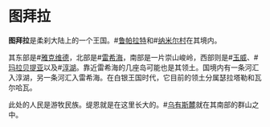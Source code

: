 # 图拜拉

**图拜拉**是柔刹大陆上的一个王国。#[鲁帕拉特](locations/ru-parat)和#[纳米尔村](locations/fu-namir)在其境内。

其东部是#[雅克维德](locations/jah-keved)，北部是#[雷希海](locations/reshi-sea)，南部是一片崇山峻岭，西部则是#[玉威](locations/yulay)、#[玛拉贝提亚](locations/marabethia)以及#[淳湖](locations/purelake)。靠近雷希海的几座岛可能也是其领土。国境内有一条河汇入淳湖，另一条河汇入雷希海。在白银王国时代，它目前的领土分属瑟拉塔勒和瓦尔哈瓦。

此处的人民是游牧民族。缇恩就是在这里长大的。#[乌有斯麓](locations/urithiru)就在其南部的群山之中。
